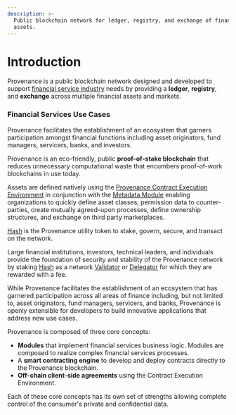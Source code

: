 ```yaml
---
description: >-
  Public blockchain network for ledger, registry, and exchange of financial
  assets.
---
```


# Introduction

Provenance is a public blockchain network designed and developed to support [financial service industry](../../ecosystem/financial-services-blockchain/) needs by providing a **ledger**, **registry**, and **exchange** across multiple financial assets and markets. 

### Financial Services Use Cases

Provenance facilitates the establishment of an ecosystem that garners participation amongst financial functions including asset originators, fund managers, servicers, banks, and investors.

Provenance is an eco-friendly, public **proof-of-stake blockchain** that reduces unnecessary computational waste that encumbers proof-of-work blockchains in use today. 

Assets are defined natively using the [Provenance Contract Execution Environment](../../p8e/overview/) in conjunction with the [Metadata Module](../../modules/metadata-module.md) enabling organizations to quickly define asset classes, permission data to counter-parties, create mutually agreed-upon processes, define ownership structures, and exchange on third party marketplaces. 

[Hash](../../ecosystem/financial-services-blockchain/hash-2.0.md) is the Provenance utility token to stake, govern, secure, and transact on the network. 

Large financial institutions, investors, technical leaders, and individuals provide the foundation of security and stability of the Provenance network by staking [Hash](../../ecosystem/financial-services-blockchain/hash-2.0.md) as a network [Validator](../../ecosystem/community/validator.md) or [Delegator](../../ecosystem/community/delegator.md) for which they are rewarded with a fee.

While Provenance facilitates the establishment of an ecosystem that has garnered participation across all areas of finance including, but not limited to, asset originators, fund managers, servicers, and banks, Provenance is openly extensible for developers to build innovative applications that address new use cases. 

Provenance is composed of three core concepts:

* **Modules** that implement financial services business logic.  Modules are composed to realize complex financial services processes.
* A **smart contracting engine** to develop and deploy contracts directly to the Provenance blockchain.
* **Off-chain client-side agreements** using the Contract Execution Environment.

Each of these core concepts has its own set of strengths allowing complete control of the consumer's private and confidential data.

